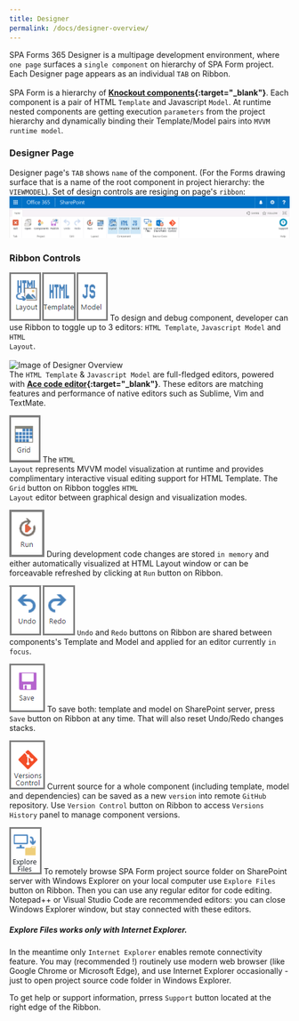 ```yaml
---
title: Designer
permalink: /docs/designer-overview/
---
```


SPA Forms 365 Designer is a multipage development environment, where <code>one page</code> surfaces a <code>single component</code> on hierarchy of SPA Form project. Each Designer page appears as an individual <code>TAB</code> on Ribbon.
<br/>
<br/>
SPA Form is a hierarchy of <b>[Knockout components](http://knockoutjs.com/documentation/component-overview.html){:target="_blank"}</b>. Each component is a pair of HTML <code>Template</code> and Javascript <code>Model</code>. At runtime nested components are getting execution <code>parameters</code> from the project hierarchy and dynamically binding their Template/Model pairs into <code>MVVM runtime model</code>. 

### Designer Page
Designer page's <code>TAB</code> shows <code>name</code> of the component. (For the Forms drawing surface that is a name of the root component in project hierarchy: the <code>VIEWMODEL</code>). Set of design controls are resiging on page's <code>ribbon</code>: 
<br/>
![Image of Designer Overview](/img/Ribbon.png)

### Ribbon Controls
![Image of Editors](/img/Editors.png) To design and debug component, developer can use Ribbon to toggle up to 3 editors: <code>HTML Template</code>, <code>Javascript Model</code> and <code>HTML Layout</code>.    
<br/>
![Image of Designer Overview](/img/form-designer3.gif)
<br/>
The <code>HTML Template</code> & <code>Javascript Model</code> are full-fledged editors, powered with <b>[Ace code editor](https://ace.c9.io/#nav=about){:target="_blank"}</b>. These editors are matching features and performance of native editors such as Sublime, Vim and TextMate. 
<br/>

![Image of Grid](/img/Grid.png) The <code>HTML Layout</code> represents MVVM model visualization at runtime and provides complimentary interactive visual editing support for HTML Template. The <code>Grid</code> button on Ribbon toggles <code>HTML Layout</code> editor between graphical design and visualization modes. 
<br/>

![Image of Run](/img/Run.png) During development code changes are stored <code>in memory</code> and either automatically visualized at HTML Layout window or can be forceavable refreshed by clicking at <code>Run</code> button on Ribbon.
<br/>

![Image of UndoRedo](/img/UndoRedo.png) <code>Undo</code> and <code>Redo</code> buttons on Ribbon are shared between components's Template and Model and applied for an editor currently <code>in focus</code>. 
<br/>

![Image of Save](/img/Save.png) To save both: template and model on SharePoint server, press <code>Save</code> button on Ribbon at any time. That will also reset Undo/Redo changes stacks. 
<br/>

![Image of Versions Control](/img/VersionsControl.png) Current source for a whole component (including template, model and dependencies) can be saved as a new <code>version</code> into remote <code>GitHub</code> repository. Use <code>Version Control</code> button on Ribbon to access <code>Versions History</code> panel to manage component versions. 
<br/>

![Image of Browse](/img/Browse.png) To remotely browse SPA Form project source folder on SharePoint server with Windows Explorer on your local computer use <code>Explore Files</code> button on Ribbon. Then you can use any regular editor for code editing. Notepad++ or Visual Studio Code are recommended editors: you can close Windows Explorer window, but stay connected with these editors. 
<div class="note warning">
  <h5>Explore Files works only with Internet Explorer.</h5>
  <p>
    In the meantime only <code>Internet Explorer</code> enables remote connectivity feature. You may (recommended !) routinely use modern web browser (like Google Chrome or Microsoft Edge), and use Internet Explorer occasionally - just to open project source code folder in Windows Explorer.
  </p>
</div>
To get help or support information, prress <code>Support</code> button located at the right edge of the Ribbon. 

<div class="mobile-side-scroller" style="display:none;">
<table>
  <thead>
    <tr>
      <th>RIBBON CONTROL</th>
      <th><span class="filter">FUNCTIONAL</span> and <span class="output">DESCRIPTION</span></th>
    </tr>
  </thead>
  <tbody>
    <tr>
      <td class="align-center">
        <p class="name"><strong>Relative URL</strong></p>
      </td>
      <td >
        <p>
        <code>Undo</code> and <code>Redo</code> buttons on Ribbon are shared between components's Template and Model and applied for an editor currently <code>in focus</code>.         
        </p>
      </td>
    </tr>
    <tr>
      <td class="align-center">
        <p class="name"><strong>Relative URL</strong></p>
      </td>
      <td >
        <p>
        To save both: template and model on SharePoint server, press <code>Save</code> button on Ribbon at any time. That will also reset Undo/Redo changes stacks.         
        </p>
      </td>
    </tr>
    <tr>
      <td class="align-center">
        <p class="name"><strong>Relative URL</strong></p>
      </td>
      <td >
        <p>
        Current source for a whole component (including template, model and dependencies) can be saved as a new <code>version</code> into remote <code>GitHub</code> repository. Use <code>Version Control</code> button on Ribbon to access <code>Versions History</code> panel to manage component versions.          
        </p>
      </td>
    </tr>
    <tr>
      <td class="align-center">
        <p class="name"><strong>Relative URL</strong></p>
      </td>
      <td >
        <p>
        To remotely browse SPA Form project source folder on SharePoint server with Windows Explorer on your local computer use <code>Explore Files</code> button on Ribbon. Then you can use any regular editor for code editing. Notepad++ or Visual Studio Code are recommended editors: you can close Windows Explorer window, but stay connected with these editors.          
        </p>
      </td>
    </tr>
    <tr>
      <td class="align-center">
        <p class="name"><strong>Relative URL</strong></p>
      </td>
      <td >
        <p>
        To get help or support information, prress <code>Support</code> button located at the right edge of the Ribbon.          
        </p>
      </td>
    </tr>
  </tbody>
</table>
</div>

